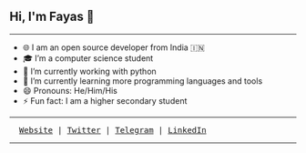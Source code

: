 ## Hi, I'm Fayas 👋

---

- 🌐 I am an open source developer from India 🇮🇳
- 🎓 I’m a computer science student
- 🔭 I’m currently working with python
- 🌱 I’m currently learning more programming languages and tools
- 😄 Pronouns: He/Him/His
- ⚡ Fun fact: I am a higher secondary student

---

<samp>&nbsp; [Website](https://fayasnoushad.github.io) | [Twitter](https://twitter.com/FayasNoushad) | [Telegram](https://telegram.me/FayasNoushad) | [LinkedIn](https://www.linkedin.com/in/fayasnoushad)</samp>

---
